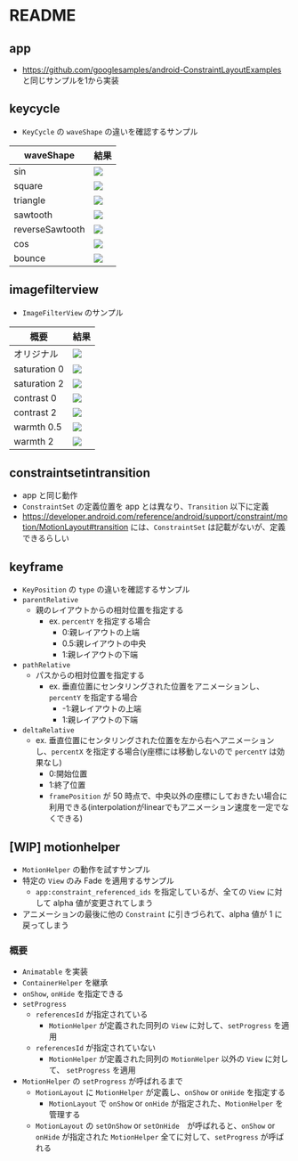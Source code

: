 # README

## app

* https://github.com/googlesamples/android-ConstraintLayoutExamples と同じサンプルを1から実装

## keycycle

* `KeyCycle` の `waveShape` の違いを確認するサンプル

| waveShape | 結果 |
| - | - |
| sin | ![](./screenshot/KeyCycle/sin.png) |
| square | ![](./screenshot/KeyCycle/square.png) |
| triangle | ![](./screenshot/KeyCycle/triangle.png) |
| sawtooth | ![](./screenshot/KeyCycle/sawtooth.png) |
| reverseSawtooth | ![](./screenshot/KeyCycle/reverseSawtooth.png) |
| cos | ![](./screenshot/KeyCycle/cos.png) |
| bounce | ![](./screenshot/KeyCycle/bounce.png) |

## imagefilterview

* `ImageFilterView` のサンプル

| 概要 | 結果 |
| - | - |
| オリジナル | ![](./screenshot/ImageFilterView/original.png) |
| saturation 0 | ![](./screenshot/ImageFilterView/saturation_0.png) |
| saturation 2 | ![](./screenshot/ImageFilterView/saturation_2.png) |
| contrast 0 | ![](./screenshot/ImageFilterView/contrast_0.png) |
| contrast 2 | ![](./screenshot/ImageFilterView/contrast_2.png) |
| warmth 0.5 | ![](./screenshot/ImageFilterView/warmth_0.5.png) |
| warmth 2 | ![](./screenshot/ImageFilterView/warmth_2.png) |

## constraintsetintransition

* app と同じ動作
* `ConstraintSet` の定義位置を app とは異なり、`Transition` 以下に定義
* https://developer.android.com/reference/android/support/constraint/motion/MotionLayout#transition には、`ConstraintSet` は記載がないが、定義できるらしい

## keyframe

* `KeyPosition` の `type` の違いを確認するサンプル
* `parentRelative`
  * 親のレイアウトからの相対位置を指定する
    * ex. `percentY` を指定する場合
      * 0:親レイアウトの上端
      * 0.5:親レイアウトの中央
      * 1:親レイアウトの下端
* `pathRelative`
  * パスからの相対位置を指定する
    * ex. 垂直位置にセンタリングされた位置をアニメーションし、`percentY` を指定する場合
      * -1:親レイアウトの上端
      * 1:親レイアウトの下端
* `deltaRelative`
  * ex. 垂直位置にセンタリングされた位置を左から右へアニメーションし、`percentX` を指定する場合(y座標には移動しないので `percentY` は効果なし)
    * 0:開始位置
    * 1:終了位置
    * `framePosition` が 50 時点で、中央以外の座標にしておきたい場合に利用できる(interpolationがlinearでもアニメーション速度を一定でなくできる)

## [WIP] motionhelper

* `MotionHelper` の動作を試すサンプル
* 特定の `View` のみ Fade を適用するサンプル
  * `app:constraint_referenced_ids` を指定しているが、全ての `View` に対して alpha 値が変更されてしまう
* アニメーションの最後に他の `Constraint` に引きづられて、alpha 値が 1 に戻ってしまう

### 概要

* `Animatable` を実装
* `ContainerHelper` を継承
* `onShow`, `onHide` を指定できる
* `setProgress`
  * `referencesId` が指定されている
    * `MotionHelper` が定義された同列の `View` に対して、`setProgress` を適用
  * `referencesId` が指定されていない
    * `MotionHelper` が定義された同列の `MotionHelper` 以外の `View` に対して、 `setProgress` を適用
* `MotionHelper` の `setProgress` が呼ばれるまで
  * `MotionLayout` に `MotionHelper` が定義し、`onShow` or `onHide` を指定する
    * `MotionLayout` で `onShow` or `onHide` が指定された、`MotionHelper` を管理する
  * `MotionLayout` の `setOnShow` or `setOnHide`　が呼ばれると、`onShow` or `onHide` が指定された `MotionHelper` 全てに対して、`setProgress` が呼ばれる
